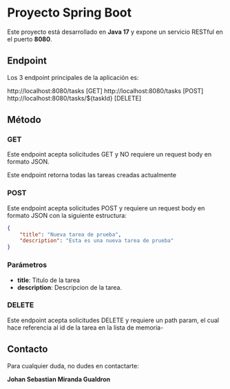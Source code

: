 # Proyecto Spring Boot

Este proyecto está desarrollado en **Java 17** y expone un servicio RESTful en el puerto **8080**.

## Endpoint

Los 3 endpoint principales de la aplicación es:

http://localhost:8080/tasks [GET]
http://localhost:8080/tasks [POST]
http://localhost:8080/tasks/${taskId} [DELETE]

## Método

### GET

Este endpoint acepta solicitudes GET y NO requiere un request body en formato JSON.

Este endpoint retorna todas las tareas creadas actualmente


### POST

Este endpoint acepta solicitudes POST y requiere un request body en formato JSON con la siguiente estructura:
```json
{
    "title": "Nueva tarea de prueba",
    "description": "Esta es una nueva tarea de prueba"
}
```

### Parámetros

- **title**: Titulo de la tarea
- **description**: Descripcion de la tarea.

### DELETE

Este endpoint acepta solicitudes DELETE y requiere un path param, el cual hace referencia al id de la tarea en la lista de memoria-


## Contacto

Para cualquier duda, no dudes en contactarte:

**Johan Sebastian Miranda Gualdron**
